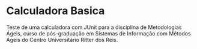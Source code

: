 Calculadora Basica
===================

Teste de uma calculadora com JUnit para a disciplina de Metodologias Ágeis, curso de pós-graduação em Sistemas de Informação com Métodos Ágeis do Centro Universitário Ritter dos Reis.

